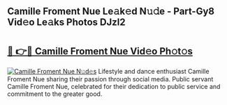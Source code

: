 ## Camille Froment Nue Le𝚊k𝚎d N𝚞𝚍e - Part-Gy8 Vid𝚎o Le𝚊ks Photos DJzl2

# <h2><a href="http://fb8rvk.evod.top/?m=Camille+Froment+Nue">🔗 👉🔴 Camille Froment Nue Vid𝚎o Ph𝚘t𝚘s</a></h2>

[![Camille Froment Nue N𝚞d𝚎s](https://i.imgur.com/8V9OHl7.gif)](http://fb8rvk.evod.top/?m=Camille+Froment+Nue)
Lifestyle and dance enthusiast Camille Froment Nue sharing their passion through social media. Public servant Camille Froment Nue, celebrated for their dedication to public service and commitment to the greater good. 
